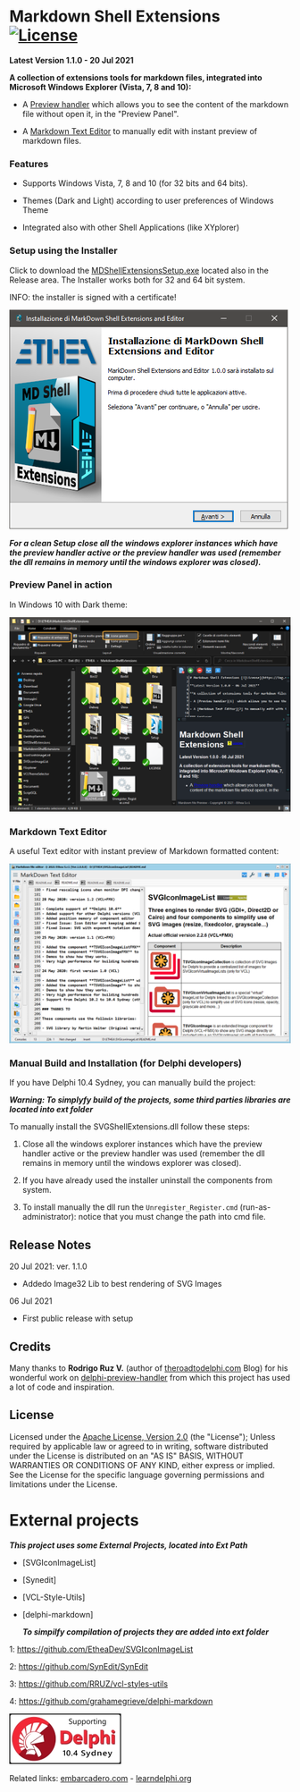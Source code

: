 ﻿# Markdown Shell Extensions [![License](https://img.shields.io/badge/License-Apache%202.0-yellowgreen.svg)](https://opensource.org/licenses/Apache-2.0)

**Latest Version 1.1.0 - 20 Jul 2021**

**A collection of extensions tools for markdown files, integrated into Microsoft Windows Explorer (Vista, 7, 8 and 10):**

- A [Preview handler][1]  which allows you to see the content of the markdown file without open it, in the "Preview Panel".

- A [Markdown Text Editor][2] to manually edit with instant preview of markdown files.

### Features

- Supports Windows Vista, 7, 8 and 10 (for 32 bits and 64 bits).

- Themes (Dark and Light) according to user preferences of Windows Theme

- Integrated also with other Shell Applications (like XYplorer)

### Setup using the Installer

Click to download the [MDShellExtensionsSetup.exe][3] located also in the Release area. The Installer works both for 32 and 64 bit system.

INFO: the installer is signed with a certificate!

![Markdown Setup_Program](./Images/Setup.png)

***For a clean Setup close all the windows explorer instances which have the preview handler active or the preview handler was used (remember the dll remains in memory until the windows explorer was closed).***

### Preview Panel in action ###

In Windows 10 with Dark theme:

![Preview Panel Dark](./Images/PreviewPanelDark.png)

### Markdown Text Editor

A useful Text editor with instant preview of Markdown formatted content:

![Markdown Text Editor Dark](./Images/MDTextEditorLight.png)

### Manual Build and Installation (for Delphi developers) ###

If you have Delphi 10.4 Sydney, you can manually build the project:

***Warning: To simplyfy build of the projects, some third parties libraries are located into ext folder***

To manually install the SVGShellExtensions.dll follow these steps:

1. Close all the windows explorer instances which have the preview handler active or the preview handler was used (remember the dll remains in memory until the windows explorer was closed).
  
2. If you have already used the installer uninstall the components from system.
     
3. To install manually the dll run the `Unregister_Register.cmd` (run-as-administrator): notice that you must change the path into cmd file.

## Release Notes ##

20 Jul 2021: ver. 1.1.0
- Addedo Image32 Lib to best rendering of SVG Images

06 Jul 2021
- First public release with setup

## Credits

Many thanks to **Rodrigo Ruz V.** (author of [theroadtodelphi.com][7] Blog) for his wonderful work on [delphi-preview-handler][8] from which this project has used a lot of code and inspiration.

## License

Licensed under the [Apache License, Version 2.0][9] (the "License");
Unless required by applicable law or agreed to in writing, software distributed under the License is distributed on an "AS IS" BASIS, WITHOUT WARRANTIES OR CONDITIONS OF ANY KIND, either express or implied. See the License for the specific language governing permissions and limitations under the License.

# External projects

***This project uses some External Projects, located into Ext Path***

- [SVGIconImageList]

- [Synedit]

- [VCL-Style-Utils]

- [delphi-markdown]

  ***To simpilfy compilation of projects they are added into ext folder***

1: https://github.com/EtheaDev/SVGIconImageList

2: https://github.com/SynEdit/SynEdit

3: https://github.com/RRUZ/vcl-styles-utils

4: https://github.com/grahamegrieve/delphi-markdown

![Delphi 10.4 Sydney Support](https://raw.githubusercontent.com/EtheaDev/SVGShellExtensions/main/Setup/SupportingDelphi.jpg)

Related links: [embarcadero.com][10] - [learndelphi.org][11]

[1]: https://docs.microsoft.com/en-us/windows/win32/shell/preview-handlers

[2]: https://github.com/EtheaDev/MarkdownShellExtensions/

[3]: https://github.com/EtheaDev/MarkdownShellExtensions/releases/latest/download/MDShellExtensionsSetup.exe

[4]: https://github.com/EtheaDev/SVGIconImageList

[5]: https://github.com/SynEdit/SynEdit

[6]: https://github.com/RRUZ/vcl-styles-utils

[7]: https://theroadtodelphi.com/

[8]: https://github.com/RRUZ/delphi-preview-handler

[9]: https://opensource.org/licenses/Apache-2.0

[10]: https://www.embarcadero.com/

[11]: https://learndelphi.org/
